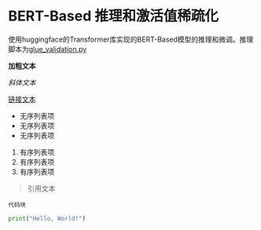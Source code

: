 # BERT-Based 推理和激活值稀疏化

使用huggingface的Transformer库实现的BERT-Based模型的推理和微调。推理脚本为[glue_validation.py](https://github.com/mengyl123/BERT_Prune/blob/main/glue_validation.py)

**加粗文本**

*斜体文本*

[链接文本](链接URL)

- 无序列表项
- 无序列表项
- 无序列表项

1. 有序列表项
2. 有序列表项
3. 有序列表项

> 引用文本

`代码块`

```python
print("Hello, World!")
